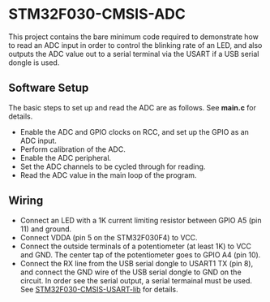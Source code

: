 # STM32F030-CMSIS-ADC
This project contains the bare minimum code required to demonstrate how to read an ADC input in order to control the blinking rate of an LED, and also
outputs the ADC value out to a serial terminal via the USART if a USB serial dongle is used.<br>

## Software Setup
The basic steps to set up and read the ADC are as follows. See **main.c** for details.
+ Enable the ADC and GPIO clocks on RCC, and set up the GPIO as an ADC input.
+ Perform calibration of the ADC.
+ Enable the ADC peripheral.
+ Set the ADC channels to be cycled through for reading.
+ Read the ADC value in the main loop of the program.

## Wiring
+ Connect an LED with a 1K current limiting resistor between GPIO A5 (pin 11) and ground.
+ Connect VDDA (pin 5 on the STM32F030F4) to VCC.
+ Connect the outside terminals of a potentiometer (at least 1K) to VCC and GND. The center tap of the potentiometer goes to GPIO&nbsp;A4 (pin&nbsp;10).
+ Connect the RX line from the USB serial dongle to USART1 TX (pin 8), and connect the GND wire of the USB serial dongle to GND on the circuit. In order see the serial output, a serial termainal must be used. See
[STM32F030-CMSIS-USART-lib](https://github.com/ezdenki/STM32F030-CMSIS-USART-lib) for details.
